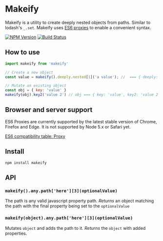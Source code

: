 # Makeify

Makeify is a utility to create deeply nested objects from paths. Similar to lodash's `_.set`. Makeify uses [ES6 proxies](https://developer.mozilla.org/en/docs/Web/JavaScript/Reference/Global_Objects/Proxy) to enable a convenient syntax.

[![NPM Version][npm-image]][npm-url] [![Build Status](https://travis-ci.org/johnste/makeify.svg?branch=master)](https://travis-ci.org/johnste/makeify)

## How to use

```javascript
import makeify from 'makeify'

// Create a new object
const value = makeify().deeply.nested[1]('a value'); //  === { deeply: { nested : [undefined, 'a value '] } }

// Mutate an existing object
const obj = { key: 'value' }
makeify(obj).key2('value 2') // obj === { key: 'value', key2: 'value 2'}

```

## Browser and server support

ES6 Proxies are currently supported by the latest stable version of Chrome, Firefox and Edge. It is not supported by Node 5.x or Safari yet.

[ES6 compatibility table: Proxy](http://kangax.github.io/compat-table/es6/#test-Proxy)

## Install

`npm install makeify`

## API

### `makeify().any.path['here'][3](optionalValue)`

The path is any valid javascript property path.
*Returns* an object matching the path with the final property being set to the `optionalValue`

### `makeify(object).any.path['here'][3](optionalValue)`

Mutates `object` and adds the path to it.
*Returns* the `object` with added properties.

[npm-image]: https://img.shields.io/npm/v/makeify.svg
[npm-url]: https://npmjs.org/package/makeify
